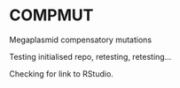 # COMPMUT
Megaplasmid compensatory mutations

Testing initialised repo, retesting, retesting...

Checking for link to RStudio.